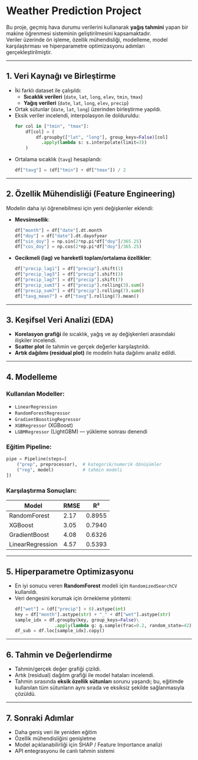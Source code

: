 
# Weather Prediction Project

Bu proje, geçmiş hava durumu verilerini kullanarak **yağış tahmini** yapan bir makine öğrenmesi sisteminin geliştirilmesini kapsamaktadır.  
Veriler üzerinde ön işleme, özellik mühendisliği, modelleme, model karşılaştırması ve hiperparametre optimizasyonu adımları gerçekleştirilmiştir.

---

## 1. Veri Kaynağı ve Birleştirme
- İki farklı dataset ile çalışıldı:
  - **Sıcaklık verileri** (`date`, `lat`, `long`, `elev`, `tmin`, `tmax`)
  - **Yağış verileri** (`date`, `lat`, `long`, `elev`, `precip`)
- Ortak sütunlar (`date`, `lat`, `long`) üzerinden birleştirme yapıldı.
- Eksik veriler incelendi, interpolasyon ile dolduruldu:
  ```python
  for col in ["tmin", "tmax"]:
      df[col] = (
          df.groupby(["lat", "long"], group_keys=False)[col]
            .apply(lambda s: s.interpolate(limit=3))
      )
  ```
- Ortalama sıcaklık (`tavg`) hesaplandı:
  ```python
  df["tavg"] = (df["tmin"] + df["tmax"]) / 2
  ```

---

## 2. Özellik Mühendisliği (Feature Engineering)
Modelin daha iyi öğrenebilmesi için yeni değişkenler eklendi:
- **Mevsimsellik**:
  ```python
  df["month"] = df["date"].dt.month
  df["doy"] = df["date"].dt.dayofyear
  df["sin_doy"] = np.sin(2*np.pi*df["doy"]/365.25)
  df["cos_doy"] = np.cos(2*np.pi*df["doy"]/365.25)
  ```
- **Gecikmeli (lag) ve hareketli toplam/ortalama özellikler**:
  ```python
  df["precip_lag1"] = df["precip"].shift(1)
  df["precip_lag3"] = df["precip"].shift(3)
  df["precip_lag7"] = df["precip"].shift(7)
  df["precip_sum3"] = df["precip"].rolling(3).sum()
  df["precip_sum7"] = df["precip"].rolling(7).sum()
  df["tavg_mean7"] = df["tavg"].rolling(7).mean()
  ```

---

## 3. Keşifsel Veri Analizi (EDA)
- **Korelasyon grafiği** ile sıcaklık, yağış ve ay değişkenleri arasındaki ilişkiler incelendi.
- **Scatter plot** ile tahmin ve gerçek değerler karşılaştırıldı.
- **Artık dağılımı (residual plot)** ile modelin hata dağılımı analiz edildi.

---

## 4. Modelleme
### Kullanılan Modeller:
- `LinearRegression`
- `RandomForestRegressor`
- `GradientBoostingRegressor`
- `XGBRegressor` (XGBoost)
- `LGBMRegressor` (LightGBM) — yükleme sonrası denendi

### Eğitim Pipeline:
```python
pipe = Pipeline(steps=[
    ("prep", preprocessor),  # kategorik/numerik dönüşümler
    ("reg", model)           # tahmin modeli
])
```

### Karşılaştırma Sonuçları:
| Model           | RMSE   | R²     |
|-----------------|--------|--------|
| RandomForest    | 2.17   | 0.8955 |
| XGBoost         | 3.05   | 0.7940 |
| GradientBoost   | 4.08   | 0.6326 |
| LinearRegression| 4.57   | 0.5393 |

---

## 5. Hiperparametre Optimizasyonu
- En iyi sonucu veren **RandomForest** modeli için `RandomizedSearchCV` kullanıldı.
- Veri dengesini korumak için örnekleme yöntemi:
  ```python
  df["wet"] = (df["precip"] > 0).astype(int)
  key = df["month"].astype(str) + "_" + df["wet"].astype(str)
  sample_idx = df.groupby(key, group_keys=False)\
                 .apply(lambda g: g.sample(frac=0.2, random_state=42)).index
  df_sub = df.loc[sample_idx].copy()
  ```

---

## 6. Tahmin ve Değerlendirme
- Tahmin/gerçek değer grafiği çizildi.
- Artık (residual) dağılım grafiği ile model hataları incelendi.
- Tahmin sırasında **eksik özellik sütunları** sorunu yaşandı; bu, eğitimde kullanılan tüm sütunların aynı sırada ve eksiksiz şekilde sağlanmasıyla çözüldü.

---

## 7. Sonraki Adımlar
- Daha geniş veri ile yeniden eğitim
- Özellik mühendisliğini genişletme
- Model açıklanabilirliği için SHAP / Feature Importance analizi
- API entegrasyonu ile canlı tahmin sistemi
